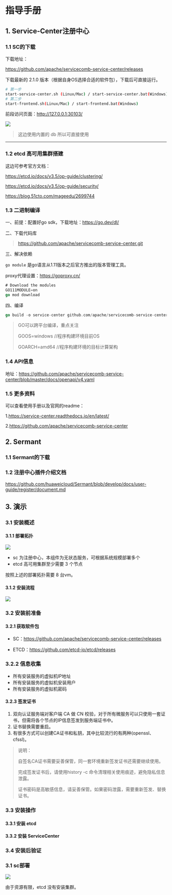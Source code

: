 # 指导手册

## 1. Service-Center注册中心

### 1.1 SC的下载

下载地址：

https://github.com/apache/servicecomb-service-center/releases

下载最新的 2.1.0 版本（根据自身OS选择合适的软件包），下载后可直接运行。

```sh
# 第一步
start-service-center.sh (Linux/Mac) / start-service-center.bat(Windows)
# 第二步
start-frontend.sh(Linux/Mac) / start-frontend.bat(Windows)
```

 前段访问页面：http://127.0.0.1:30103/

![](./img/front.png)

> 这边使用内置的 db 所以可直接使用

---

### 1.2  etcd 高可用集群搭建

这边可参考官方文档：

https://etcd.io/docs/v3.5/op-guide/clustering/

https://etcd.io/docs/v3.5/op-guide/security/

https://blog.51cto.com/mageedu/2699744

### 1.3 二进制编译

一、前提：配置好go sdk，下载地址：https://go.dev/dl/

二、下载代码库

> https://github.com/apache/servicecomb-service-center.git

三、解决依赖

`go module` 是go语言从1.11版本之后官方推出的版本管理工具。

proxy代理设置：https://goproxy.cn/

```go
# Download the modules
GO111MODULE=on 
go mod download
```

四、编译

```go
go build -o service-center github.com/apache/servicecomb-service-center/cmd/scserver
```

> GO可以跨平台编译，重点关注
>
> GOOS=windows //程序构建环境目前OS
>
> GOARCH=amd64 //程序构建环境的目标计算架构

### 1.4 API信息

地址：https://github.com/apache/servicecomb-service-center/blob/master/docs/openapi/v4.yaml

### 1.5 更多资料

可以查看使用手册以及官网的readme：

1.https://service-center.readthedocs.io/en/latest/

2.https://github.com/apache/servicecomb-service-center

## 2. Sermant

### 1.1 Sermant的下载

### 1.2 注册中心插件介绍文档

https://github.com/huaweicloud/Sermant/blob/develop/docs/user-guide/register/document.md

## 3. 演示

### 3.1 安装概述

#### 3.1.1 部署拓扑

![](./img/deploy.png)

* sc 为注册中心，本组件为无状态服务，可根据系统规模部署多个
* etcd 高可用集群至少需要 3 个节点

按照上述的部署拓扑需要 8 台vm。

#### 3.1.2 安装流程

![](./img/process.png)

### 3.2 安装前准备

#### 3.2.1 获取软件包

* SC：https://github.com/apache/servicecomb-service-center/releases

* ETCD：https://github.com/etcd-io/etcd/releases

### 3.2.2 信息收集

* 所有安装服务的虚拟机IP地址
* 所有安装服务的虚拟机安装用户
* 所有安装服务的虚拟机密码

#### 3.2.3 签发证书

1. 双向认证服务端对客户端 CA 做 CN 校验，对于所有微服务可以只使用一套证书，但需将各个节点的IP信息签发到服务端证书中。
2. 证书替换需要重启。
3. 有很多方式可以创建CA证书和私钥，其中比较流行的有两种(openssl、cfssl)。

> 说明：
>
> 自签名CA证书需要妥善保管，同一套环境重新签发证书还需要继续使用。
>
> 完成签发证书后，请使用history -c 命令清理相关使用痕迹，避免隐私信息泄露。
>
> 证书密码是高敏感信息，请妥善保管。如果密码泄露，需要重新签发、替换证书。

### 3.3 安装操作

#### 3.3.1 安装 etcd



#### 3.3.2 安装 ServiceCenter



### 3.4 安装后验证





### 3.1 sc部署

![](./img/sc-deploy.png)

由于资源有限，etcd 没有安装集群。